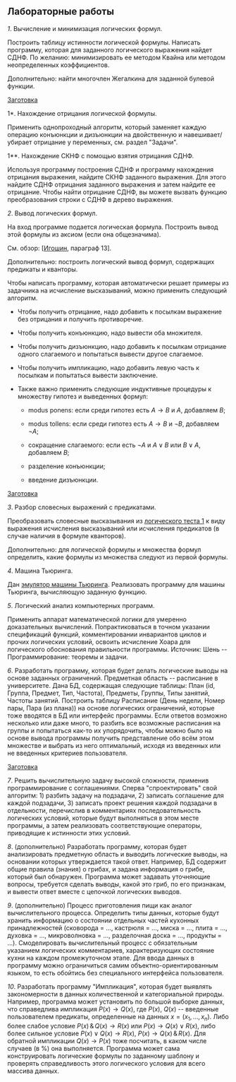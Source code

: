 ## Лабораторные работы

*1*. Вычисление и минимизация логических формул.

Построить таблицу истинности логической формулы.
Написать программу, которая для заданного логического выражения найдет СДНФ.
По желанию: минимизировать ее методом Квайна или методом неопределенных коэффициентов.

Дополнительно: найти многочлен Жегалкина для заданной булевой функции.

[Заготовка](https://disk.yandex.ru/d/840XHFZ5LWs4qQ)

1*. Нахождение отрицания логической формулы.

Применить однопроходный алгоритм, который заменяет каждую операцию конъюнкции и дизъюнкции на двойственную
и навешивает/убирает отрицание у переменных, см. раздел "Задачи".

1**. Нахождение СКНФ с помощью взятия отрицания СДНФ.

Используя программу построения СДНФ и программу нахождения отрицания выражения, найдите СКНФ заданного выражения.
Для этого найдите СДНФ отрицания заданного выражения и затем найдите ее отрицание.
Чтобы найти отрицание СДНФ, вы можете вызвать функцию преобразования строки с СДНФ в дерево выражения.
     
*2*. Вывод логических формул.

На вход программе подается логическая формула. Построить вывод этой формулы из аксиом (если она общезначима).

См. обзор: [[Игошин](https://znanium.com/read?id=243891), параграф 13].

Дополнительно: построить логический вывод формул, содержащих предикаты и кванторы.

Чтобы написать программу, которая автоматически решает примеры из задачника на исчисление высказываний,
можно применить следующий алгоритм.

- Чтобы получить отрицание, надо добавить к посылкам выражение без отрицания и получить противоречие.

- Чтобы получить конъюнкцию, надо вывести оба множителя.

- Чтобы получить дизъюнкцию, надо добавить к посылкам отрицание одного слагаемого и попытаться вывести
другое слагаемое.

- Чтобы получить импликацию, надо добавить левую часть к посылкам и попытаться вывести заключение.

- Также важно применить следующие индуктивные процедуры к множеству гипотез и выведенных формул:

  * modus ponens: если среди гипотез есть $A \to B$ и $A$, добавляем $B$;

  * modus tollens: если среди гипотез есть $A \to B$ и $\neg B$, добавляем $\neg A$;

  * сокращение слагаемого: если есть $\neg A$ и $A \vee B$ или $B \vee A$, добавляем $B$;

  * разделение конъюнкции;

  * введение дизъюнкции.

[Заготовка](https://disk.yandex.ru/d/0Ey8eiTqGg3BDw)

*3*. Разбор словесных выражений с предикатами.

Преобразовать словесные высказывания из [логического теста 1](http://p98414p4.beget.tech/test) к виду выражения исчисления высказываний
или исчисления предикатов (в случае наличия в формуле кванторов).

Дополнительно: для логической формулы и множества формул определить, какие формулы из множества следуют из первой формулы.

*4*. Машина Тьюринга.

Дан [эмулятор машины Тьюринга](https://github.com/saisubham/turing-machine-simulator).
Реализовать программу для машины Тьюринга, вычисляющую заданную функцию.

*5*. Логический анализ компьютерных программ.

Применить аппарат математической логики для умеренно доказательных вычислений.
Попрактиковаться в точном указании спецификаций функций, комментировании инвариантов циклов и прочих
логических условий, освоить исчисление Хоара для логического обоснования правильности программы.
Источник: Шень -- Программирование: теоремы и задачи.

*6*. Разработать программу, которая будет делать логические выводы на основе заданных ограничений.
Предметная область -- расписание в университете. Дана БД, содержащая следующие таблицы:
План (id, Группа, Предмет, Тип, Частота), Предметы, Группы, Типы занятий, Частоты занятий.
Построить таблицу Расписание (День недели, Номер пары, Пара (из плана)) на основе логических
ограничений, которые тоже вводятся в БД или интерфейс программы. Если ответов возможно несколько или даже много,
то разбить все возможные расписания на группы и попытаться как-то их упорядочить, чтобы можно было на основе вывода программы
получить представление обо всём этом множестве и выбрать из него оптимальный, исходя из введенных или не введенных
критериев пользователя.

[Заготовка](https://disk.yandex.ru/d/66wbNm5AuuvXPA)

*7*. Решить вычислительную задачу высокой сложности, применив программирование с соглашениями.
Сперва "спроектировать" свой алгоритм: 1) разбить задачу на подзадачи, 2) записать соглашение для каждой подзадачи,
3) записать проект решения каждой подзадачи в отдельности, перечислив в комментариях последовательность логических
условий, которые будут выполняться в этом месте программы, а затем реализовать соответствующие операторы,
приводящие к истинности этих условий.

*8*. (дополнительно) Разработать программу, которая будет анализировать предметную область и выводить логические выводы,
на основании которых утверждается такой ответ. Например, БД содержит общие правила (знания) о грибах,
и задана информация о грибе, который был обнаружен. Программа может задавать уточняющие вопросы, требуется сделать
выводы, какой это гриб, по его признакам, и вывести ответ вместе с цепочкой логических выводов.

*9*. (дополнительно) Процесс приготовления пищи как аналог вычислительного процесса. Определить типы данных, которые
будут хранить информацию о состоянии отдельных частей кухонных принадлежностей (сковорода = ..., кастрюля = ...,
миска = ..., плита = ..., духовка = ..., микроволновка = ...,
разделочная доска = ..., продукты = ...). Смоделировать вычислительный процесс с обязательным
указанием логических комментариев, характеризующих состояние кухни на каждом промежуточном этапе.
Для ввода данных в программу можно ограничиться самим объектно-ориентированным языком, то есть обойтись без
специального интерфейса пользователя.

*10*. Разработать программу "Импликация", которая будет выявлять закономерности в данных количественной
и категориальной природы. Например, программа может установить по большой выборке данных, что справедлива
импликация $P(x) \to Q(x)$, где $P(x)$, $Q(x)$ -- введенные пользователем предикаты, определенные на 
данных $x = (x_1, \dots, x_n)$. Либо более слабое условие $P(x) \,\&\, Q(x) \to R(x)$ или $P(x) \to Q(x)\vee R(x)$,
либо более сильное условие $P(x) \vee Q(x) \to R(x)$, $P(x) \to Q(x) \,\&\, R(x)$.
Для обратной импликации $Q(x)\to P(x)$ тоже посчитать, в каком числе случаев (в %) она выполняется.
Программа может сама конструировать логические формулы по заданному шаблону и проверять справедливость этого
логического условия для всего массива данных.